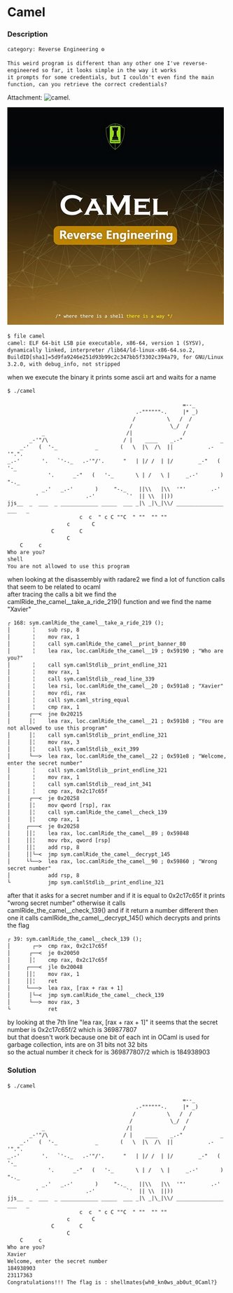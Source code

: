 # Camel

### Description
```
category: Reverse Engineering ⚙️ 

This weird program is different than any other one I've reverse-engineered so far, it looks simple in the way it works
it prompts for some credentials, but I couldn't even find the main function, can you retrieve the correct credentials?
```
Attachment: ![camel](./camel).<br>

![alt challenge](./camel.png)

```
$ file camel
camel: ELF 64-bit LSB pie executable, x86-64, version 1 (SYSV), dynamically linked, interpreter /lib64/ld-linux-x86-64.so.2,
BuildID[sha1]=5d9fa9246e251d93b99c2c347bb5f3302c394a79, for GNU/Linux 3.2.0, with debug_info, not stripped
```
when we execute the binary it prints some ascii art and waits for a name
```
$ ./camel

                                                        =--_
                                         .-""""""-.     |* _)
                                        /          \   /  /
                                       /            \_/  /
           _                          /|                /
       _-'"/\                        / |    ____    _.-"            _
    _-'   (  '-_            _       (   \  |\  /\  ||           .-'".".
_.-'       '.   `'-._   .-'"/'.      "   | |/ /  | |/        _-"   (   '-_
             '.      _-"   (   '-_       \ | /   \ |     _.-'       )     "-._
           _.'   _.-'       )     "-._    ||\\   |\\  '"'        .-'
         '               .-'          `'  || \\  ||))
jjs__  _  ___  _ ____________ _____  ___ _|\ _|\_|\\/ _______________  ___   _
                       c  c  " c C ""C  " ""  "" ""
                   c       C
              C        C
                   C
    C     c
Who are you?
shell
You are not allowed to use this program
```
when looking at the disassembly with radare2 we find a lot of function calls that seem to be related to ocaml<br>
after tracing the calls a bit we find the camlRide_the_camel__take_a_ride_219() function and we find the name "Xavier"<br>
```assembly
┌ 168: sym.camlRide_the_camel__take_a_ride_219 ();
│       ╎    sub rsp, 8
│       ╎    mov rax, 1
│       ╎    call sym.camlRide_the_camel__print_banner_80
│       ╎    lea rax, loc.camlRide_the_camel__19 ; 0x59190 ; "Who are you?"
│       ╎    call sym.camlStdlib__print_endline_321
│       ╎    mov rax, 1
│       ╎    call sym.camlStdlib__read_line_339
│       ╎    lea rsi, loc.camlRide_the_camel__20 ; 0x591a8 ; "Xavier"
│       ╎    mov rdi, rax
│       ╎    call sym.caml_string_equal
│       ╎    cmp rax, 1
│      ┌──<  jne 0x20215
│      │╎    lea rax, loc.camlRide_the_camel__21 ; 0x591b8 ; "You are not allowed to use this program"
│      │╎    call sym.camlStdlib__print_endline_321
│      │╎    mov rax, 3
│      │╎    call sym.camlStdlib__exit_399
│      └──>  lea rax, loc.camlRide_the_camel__22 ; 0x591e8 ; "Welcome, enter the secret number"
│       ╎    call sym.camlStdlib__print_endline_321
│       ╎    mov rax, 1
│       ╎    call sym.camlStdlib__read_int_341
│       ╎    cmp rax, 0x2c17c65f
│      ┌──<  je 0x20258
│      │╎    mov qword [rsp], rax
│      │╎    call sym.camlRide_the_camel__check_139
│      │╎    cmp rax, 1
│     ┌───<  je 0x20258
│     ││╎    lea rax, loc.camlRide_the_camel__89 ; 0x59848
│     ││╎    mov rbx, qword [rsp]
│     ││╎    add rsp, 8
│     ││└─<  jmp sym.camlRide_the_camel__decrypt_145
│     └└──>  lea rax, loc.camlRide_the_camel__90 ; 0x59860 ; "Wrong secret number"
│            add rsp, 8
└            jmp sym.camlStdlib__print_endline_321
```
after that it asks for a secret number and if it is equal to 0x2c17c65f it prints "wrong secret number" otherwise it calls<br>
camlRide_the_camel__check_139() and if it return a number different then one it calls camlRide_the_camel__decrypt_145()
which decrypts and prints the flag<br>
```assembly
┌ 39: sym.camlRide_the_camel__check_139 ();
│       ┌─>  cmp rax, 0x2c17c65f
│      ┌──<  je 0x20050
│      │╎    cmp rax, 0x2c17c65f
│     ┌───<  jle 0x20048
│     ││╎    mov rax, 1
│     ││╎    ret
│     └───>  lea rax, [rax + rax + 1]
│      │└─<  jmp sym.camlRide_the_camel__check_139
│      └──>  mov rax, 3
└            ret
```
by looking at the 7th line "lea rax, [rax + rax + 1]" it seems that the secret number is 0x2c17c65f/2 which is 369877807<br>
but that doesn't work because one bit of each int in OCaml is used for garbage collection, ints are on 31 bits not 32 bits<br>
so the actual number it check for is 369877807/2 which is 184938903<br>
### Solution
```
$ ./camel

                                                        =--_
                                         .-""""""-.     |* _)
                                        /          \   /  /
                                       /            \_/  /
           _                          /|                /
       _-'"/\                        / |    ____    _.-"            _
    _-'   (  '-_            _       (   \  |\  /\  ||           .-'".".
_.-'       '.   `'-._   .-'"/'.      "   | |/ /  | |/        _-"   (   '-_
             '.      _-"   (   '-_       \ | /   \ |     _.-'       )     "-._
           _.'   _.-'       )     "-._    ||\\   |\\  '"'        .-'
         '               .-'          `'  || \\  ||))
jjs__  _  ___  _ ____________ _____  ___ _|\ _|\_|\\/ _______________  ___   _
                       c  c  " c C ""C  " ""  "" ""
                   c       C
              C        C
                   C
    C     c
Who are you?
Xavier
Welcome, enter the secret number
184938903
23117363
Congratulations!!! The flag is : shellmates{wh0_kn0ws_ab0ut_0Caml?}
```

